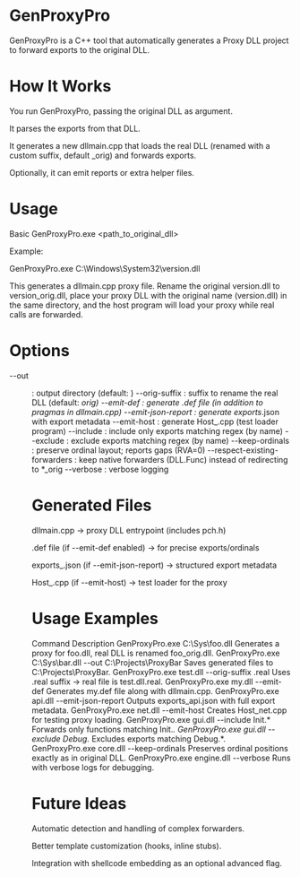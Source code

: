 # GenProxyPro

GenProxyPro is a C++ tool that automatically generates a Proxy DLL project to forward exports to the original DLL.

# How It Works

You run GenProxyPro, passing the original DLL as argument.

It parses the exports from that DLL.

It generates a new dllmain.cpp that loads the real DLL (renamed with a custom suffix, default _orig) and forwards exports.

Optionally, it can emit reports or extra helper files.

# Usage
Basic
GenProxyPro.exe <path_to_original_dll>

Example:

GenProxyPro.exe C:\Windows\System32\version.dll


This generates a dllmain.cpp proxy file. Rename the original version.dll to version_orig.dll, place your proxy DLL with the original name (version.dll) in the same directory, and the host program will load your proxy while real calls are forwarded.

# Options
  --out <dir>                     : output directory (default: <same dir as DLL>)
  --orig-suffix <suf>             : suffix to rename the real DLL (default: _orig)
  --emit-def                      : generate .def file (in addition to pragmas in dllmain.cpp)
  --emit-json-report              : generate exports_<base>.json with export metadata
  --emit-host                     : generate Host_<base>.cpp (test loader program)
  --include <regex>               : include only exports matching regex (by name)
  --exclude <regex>               : exclude exports matching regex (by name)
  --keep-ordinals                 : preserve ordinal layout; reports gaps (RVA=0)
  --respect-existing-forwarders   : keep native forwarders (DLL.Func) instead of redirecting to *_orig
  --verbose                       : verbose logging

# Generated Files

dllmain.cpp → proxy DLL entrypoint (includes pch.h)

.def file (if --emit-def enabled) → for precise exports/ordinals

exports_<base>.json (if --emit-json-report) → structured export metadata

Host_<base>.cpp (if --emit-host) → test loader for the proxy

# Usage Examples
Command	Description
GenProxyPro.exe C:\Sys\foo.dll	Generates a proxy for foo.dll, real DLL is renamed foo_orig.dll.
GenProxyPro.exe C:\Sys\bar.dll --out C:\Projects\ProxyBar	Saves generated files to C:\Projects\ProxyBar.
GenProxyPro.exe test.dll --orig-suffix .real	Uses .real suffix → real file is test.dll.real.
GenProxyPro.exe my.dll --emit-def	Generates my.def file along with dllmain.cpp.
GenProxyPro.exe api.dll --emit-json-report	Outputs exports_api.json with full export metadata.
GenProxyPro.exe net.dll --emit-host	Creates Host_net.cpp for testing proxy loading.
GenProxyPro.exe gui.dll --include Init.*	Forwards only functions matching Init.*.
GenProxyPro.exe gui.dll --exclude Debug.*	Excludes exports matching Debug.*.
GenProxyPro.exe core.dll --keep-ordinals	Preserves ordinal positions exactly as in original DLL.
GenProxyPro.exe engine.dll --verbose	Runs with verbose logs for debugging.
# Future Ideas

Automatic detection and handling of complex forwarders.

Better template customization (hooks, inline stubs).

Integration with shellcode embedding as an optional advanced flag.
